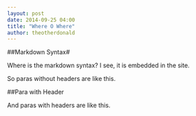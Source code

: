 ```yaml
---
layout: post
date: 2014-09-25 04:00
title: "Where O Where"
author: theotherdonald
---
```


##Markdown Syntax#

Where is the markdown syntax?   I see, it is embedded in the site.

So paras without headers are like this.

##Para with Header

And paras with headers are like this.
